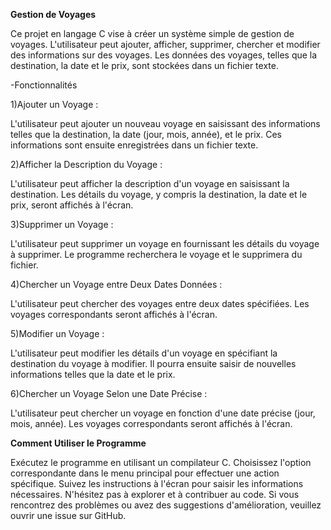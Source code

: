 **Gestion de Voyages** 

Ce projet en langage C vise à créer un système simple de gestion de voyages. L'utilisateur peut ajouter, afficher, supprimer, chercher et modifier des informations sur des voyages. Les données des voyages, telles que la destination, la date et le prix, sont stockées dans un fichier texte.

-Fonctionnalités

1)Ajouter un Voyage :

L'utilisateur peut ajouter un nouveau voyage en saisissant des informations telles que la destination, la date (jour, mois, année), et le prix. Ces informations sont ensuite enregistrées dans un fichier texte.

2)Afficher la Description du Voyage :

L'utilisateur peut afficher la description d'un voyage en saisissant la destination. Les détails du voyage, y compris la destination, la date et le prix, seront affichés à l'écran.

3)Supprimer un Voyage :

L'utilisateur peut supprimer un voyage en fournissant les détails du voyage à supprimer. Le programme recherchera le voyage et le supprimera du fichier.

4)Chercher un Voyage entre Deux Dates Données :

L'utilisateur peut chercher des voyages entre deux dates spécifiées. Les voyages correspondants seront affichés à l'écran.

5)Modifier un Voyage :

L'utilisateur peut modifier les détails d'un voyage en spécifiant la destination du voyage à modifier. Il pourra ensuite saisir de nouvelles informations telles que la date et le prix.

6)Chercher un Voyage Selon une Date Précise :

L'utilisateur peut chercher un voyage en fonction d'une date précise (jour, mois, année). Les voyages correspondants seront affichés à l'écran.

**Comment Utiliser le Programme**

Exécutez le programme en utilisant un compilateur C.
Choisissez l'option correspondante dans le menu principal pour effectuer une action spécifique.
Suivez les instructions à l'écran pour saisir les informations nécessaires.
N'hésitez pas à explorer et à contribuer au code. Si vous rencontrez des problèmes ou avez des suggestions d'amélioration, veuillez ouvrir une issue sur GitHub.


